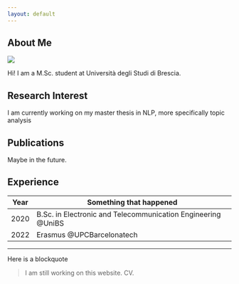 ```yaml
---
layout: default
---
```


## About Me

<img class="profile-picture" src="sherlock.jpg">

Hi! I am a M.Sc. student at Università degli Studi di Brescia. 

## Research Interest
I am currently working on my master thesis in NLP, more specifically topic analysis

## Publications
Maybe in the future.

## Experience
Year | Something that happened |
|-----|-------|
2020 | B.Sc. in Electronic and Telecommunication Engineering @UniBS  |
2022 | Erasmus @UPCBarcelonatech  |

---

Here is a blockquote

> I am still working on this website.
> CV.
